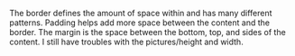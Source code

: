 The border defines the amount of space within and has many different patterns. Padding helps add more space between the content and the border. The margin is the space between the bottom, top, and sides of the content. I still have troubles with the pictures/height and width. 
